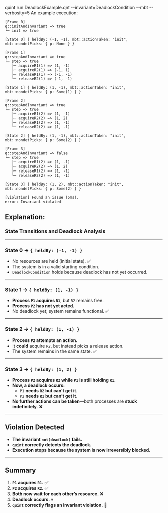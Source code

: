 quint run DeadlockExample.qnt --invariant=DeadlockCondition --mbt  --verbosity=5
An example execution:
```requirements
[Frame 0]
q::initAndInvariant => true
└─ init => true

[State 0] { heldBy: (-1, -1), mbt::actionTaken: "init", mbt::nondetPicks: { p: None } }

[Frame 1]
q::stepAndInvariant => true
└─ step => true
   ├─ acquireR1(1) => (1, -1)
   ├─ acquireR2(1) => (-1, 1)
   ├─ releaseR1(1) => (-1, -1)
   └─ releaseR2(1) => (-1, -1)

[State 1] { heldBy: (1, -1), mbt::actionTaken: "init", mbt::nondetPicks: { p: Some(1) } }

[Frame 2]
q::stepAndInvariant => true
└─ step => true
   ├─ acquireR1(2) => (1, -1)
   ├─ acquireR2(2) => (1, 2)
   ├─ releaseR1(2) => (1, -1)
   └─ releaseR2(2) => (1, -1)

[State 2] { heldBy: (1, -1), mbt::actionTaken: "init", mbt::nondetPicks: { p: Some(2) } }

[Frame 3]
q::stepAndInvariant => false
└─ step => true
   ├─ acquireR1(2) => (1, -1)
   ├─ acquireR2(2) => (1, 2)
   ├─ releaseR1(2) => (1, -1)
   └─ releaseR2(2) => (1, -1)

[State 3] { heldBy: (1, 2), mbt::actionTaken: "init", mbt::nondetPicks: { p: Some(2) } }

[violation] Found an issue (5ms).
error: Invariant violated
```

## **Explanation:**

### **State Transitions and Deadlock Analysis**

---

### **State 0** → `{ heldBy: (-1, -1) }`
- No resources are held (initial state). ✅
- The system is in a valid starting condition.
- `DeadlockCondition` holds because deadlock has not yet occurred.

---

### **State 1** → `{ heldBy: (1, -1) }`
- **Process `P1` acquires `R1`**, but `R2` remains free.
- **Process `P2` has not yet acted.**
- No deadlock yet; system remains functional. ✅

---

### **State 2** → `{ heldBy: (1, -1) }`
- **Process `P2` attempts an action.**
- It **could** acquire `R2`, but instead picks a release action.
- The system remains in the same state. ✅

---

### **State 3** → `{ heldBy: (1, 2) }`
- **Process `P2` acquires `R2` while `P1` is still holding `R1`.**
- **Now, a deadlock occurs:**
	- `P1` **needs `R2` but can’t get it**.
	- `P2` **needs `R1` but can’t get it**.
- **No further actions can be taken**—both processes are **stuck indefinitely**. ❌

---

## **Violation Detected**
- **The invariant `not(deadlock)` fails.**
- **`quint` correctly detects the deadlock.**
- **Execution stops because the system is now irreversibly blocked.**

---

## **Summary**
1. **`P1` acquires `R1`.** ✅
2. **`P2` acquires `R2`.** ✅
3. **Both now wait for each other’s resource.** ❌
4. **Deadlock occurs.** 💀
5. **`quint` correctly flags an invariant violation.** 🚨  